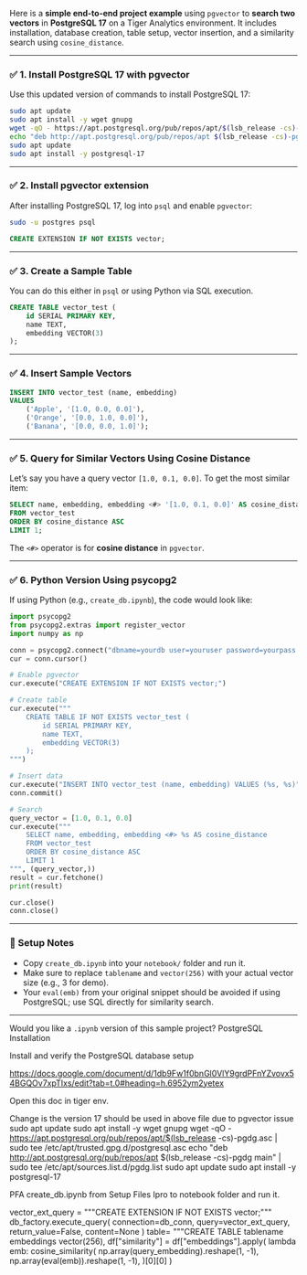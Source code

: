 Here is a **simple end-to-end project example** using `pgvector` to **search two vectors** in **PostgreSQL 17** on a Tiger Analytics environment. It includes installation, database creation, table setup, vector insertion, and a similarity search using `cosine_distance`.

---

### ✅ 1. **Install PostgreSQL 17 with pgvector**

Use this updated version of commands to install PostgreSQL 17:

```bash
sudo apt update
sudo apt install -y wget gnupg
wget -qO - https://apt.postgresql.org/pub/repos/apt/$(lsb_release -cs)-pgdg.asc | sudo tee /etc/apt/trusted.gpg.d/postgresql.asc
echo "deb http://apt.postgresql.org/pub/repos/apt $(lsb_release -cs)-pgdg main" | sudo tee /etc/apt/sources.list.d/pgdg.list
sudo apt update
sudo apt install -y postgresql-17
```

---

### ✅ 2. **Install pgvector extension**

After installing PostgreSQL 17, log into `psql` and enable `pgvector`:

```bash
sudo -u postgres psql
```

```sql
CREATE EXTENSION IF NOT EXISTS vector;
```

---

### ✅ 3. **Create a Sample Table**

You can do this either in `psql` or using Python via SQL execution.

```sql
CREATE TABLE vector_test (
    id SERIAL PRIMARY KEY,
    name TEXT,
    embedding VECTOR(3)
);
```

---

### ✅ 4. **Insert Sample Vectors**

```sql
INSERT INTO vector_test (name, embedding)
VALUES 
    ('Apple', '[1.0, 0.0, 0.0]'),
    ('Orange', '[0.0, 1.0, 0.0]'),
    ('Banana', '[0.0, 0.0, 1.0]');
```

---

### ✅ 5. **Query for Similar Vectors Using Cosine Distance**

Let’s say you have a query vector `[1.0, 0.1, 0.0]`. To get the most similar item:

```sql
SELECT name, embedding, embedding <#> '[1.0, 0.1, 0.0]' AS cosine_distance
FROM vector_test
ORDER BY cosine_distance ASC
LIMIT 1;
```

The `<#>` operator is for **cosine distance** in `pgvector`.

---

### ✅ 6. **Python Version Using psycopg2**

If using Python (e.g., `create_db.ipynb`), the code would look like:

```python
import psycopg2
from psycopg2.extras import register_vector
import numpy as np

conn = psycopg2.connect("dbname=yourdb user=youruser password=yourpass host=localhost")
cur = conn.cursor()

# Enable pgvector
cur.execute("CREATE EXTENSION IF NOT EXISTS vector;")

# Create table
cur.execute("""
    CREATE TABLE IF NOT EXISTS vector_test (
        id SERIAL PRIMARY KEY,
        name TEXT,
        embedding VECTOR(3)
    );
""")

# Insert data
cur.execute("INSERT INTO vector_test (name, embedding) VALUES (%s, %s)", ("Apple", [1.0, 0.0, 0.0]))
conn.commit()

# Search
query_vector = [1.0, 0.1, 0.0]
cur.execute("""
    SELECT name, embedding, embedding <#> %s AS cosine_distance
    FROM vector_test
    ORDER BY cosine_distance ASC
    LIMIT 1
""", (query_vector,))
result = cur.fetchone()
print(result)

cur.close()
conn.close()
```

---

### 📁 Setup Notes

* Copy `create_db.ipynb` into your `notebook/` folder and run it.
* Make sure to replace `tablename` and `vector(256)` with your actual vector size (e.g., 3 for demo).
* Your `eval(emb)` from your original snippet should be avoided if using PostgreSQL; use SQL directly for similarity search.

---

Would you like a `.ipynb` version of this sample project?
PostgreSQL Installation 

Install and verify the PostgreSQL database setup 

https://docs.google.com/document/d/1db9Fw1f0bnGl0VlY9grdPFnYZvovx54BGQOv7xpTIxs/edit?tab=t.0#heading=h.6952ym2yetex 

Open this doc in tiger env. 

Change is the version 17 should be used in above file due to pgvector issue 
sudo apt update 
 sudo apt install -y wget gnupg 
 wget -qO - https://apt.postgresql.org/pub/repos/apt/$(lsb_release -cs)-pgdg.asc | sudo tee /etc/apt/trusted.gpg.d/postgresql.asc 
 echo "deb http://apt.postgresql.org/pub/repos/apt $(lsb_release -cs)-pgdg main" | sudo tee /etc/apt/sources.list.d/pgdg.list 
 sudo apt update 
 sudo apt install -y postgresql-17 

PFA create_db.ipynb from Setup Files Ipro to notebook folder and run it. 

vector_ext_query = """CREATE EXTENSION IF NOT EXISTS vector;"""
db_factory.execute_query(
            connection=db_conn, query=vector_ext_query, return_value=False, content=None
        )
table= """CREATE TABLE tablename
embeddings vector(256),
df["similarity"] = df["embeddings"].apply(
                lambda emb: cosine_similarity(
                    np.array(query_embedding).reshape(1, -1),
                    np.array(eval(emb)).reshape(1, -1),
                )[0][0]
            )

